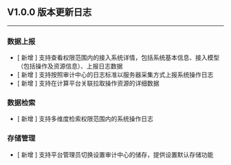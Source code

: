 ## V1.0.0 版本更新日志

---

### 数据上报

- [ 新增 ] 支持查看权限范围内的接入系统详情，包括系统基本信息、接入模型（包括操作及资源信息）、上报日志数据
- [ 新增 ] 支持按照审计中心的日志标准以服务器采集方式上报系统操作日志
- [ 新增 ] 支持在计算平台关联拉取操作资源的详细数据  

### 数据检索

- [ 新增 ] 支持多维度检索权限范围内的系统操作日志

### 存储管理

- [ 新增 ] 支持平台管理员切换设置审计中心的储存，提供设置默认存储功能